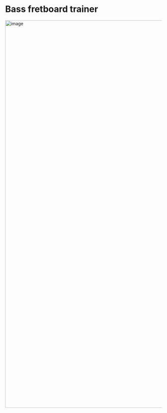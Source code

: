 # Bass fretboard trainer

<img width="2578" height="1246" alt="image" src="https://github.com/user-attachments/assets/e69d9d36-7ed3-410f-a353-79977043d151" />
